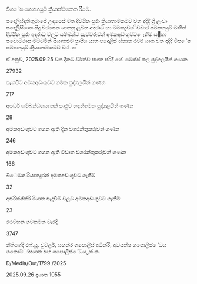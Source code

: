 විශ ේෂ ශෙශහයුම් ක්‍රියාත්මකෙක රීමෙ.

පඳොලිස්ඳතිතුමාපේ උඳපෙස් මත දිවයින පුරා ක්‍රියාතාමකමව වන ඳදිදි ශ්‍රී ලංවා පඳොලිසියාත සිදු වරපෙන යාතනු ලබන අඳරාධ හා මමකද්‍රවය ිවවාර පමපහයුම් මඟින් දිවයින පුරා අඳරාධ වලට සම්බන්ධ සැවවරුවන් අමකඅඩංගුවට ෙැනීම ස඲හා පවොට්ඨාස මට්ටමින් සියාතළුම ප්‍රාපීය යාත පඳොලිස් ස්නාන රවර යාත වන ඳදිදි විප ේෂ පමපහයුම් ක්‍රියාතාමකමව වර .ත

ඒ අනුව, 2025.09.25 වන දිනට ව්ර්ත්ව පහත පරිදි ශේ. පමක්ෂ් කල පුද්ගලයින් ගණන

27932

සැකපිට අමකඅඩංගුවට ගමක පුද්ගලයින් ගණන

717

අපර්ධ සම්බන්ධශයාතන් සෘජුව හඳුන්ගමක පුද්ගලයින් ගණන

28

අමකඅඩංගුවට ශගන ඇති දින වශරන්තුකරුවන් ගණන

246

අමකඅඩංගුවට ශගන ඇති විවෘත වශරන්තුකරුවන් ගණන

166

බීෙමක රියාතදුරන් අමකඅඩංගුවට ගැනීම්

32

අපරික්ෂ්ක්රි රියාත පැදවීම් වලට අමකඅඩංගුවට ගැනීම්

23

රථව්හන ශවනමක වැරදි

3747

නීතිශේදී එෆ්.යූ. වුට්ලර්, සහක්ර ශපොලිස් අධික්රි, අධයක්ෂ ශපොලිස් ේධය ශකොට්ා්සයාත සහ ශපොලිස් ේධය ්‍රක් ක.

D/Media/Out/1799 /2025

2025.09.26 ඳැයාත 1055